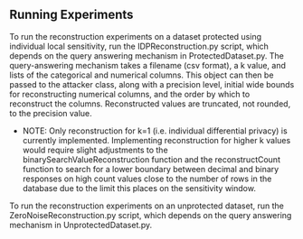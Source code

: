 ## Running Experiments
To run the reconstruction experiments on a dataset protected using individual local sensitivity, run the IDPReconstruction.py script, which depends on the query answering mechanism in ProtectedDataset.py. The query-answering mechanism takes a filename (csv format), a k value, and lists of the categorical and numerical columns. This object can then be passed to the attacker class, along with a precision level, initial wide bounds for reconstructing numerical columns, and the order by which to reconstruct the columns. Reconstructed values are truncated, not rounded, to the precision value.

- NOTE: Only reconstruction for k=1 (i.e. individual differential privacy) is currently implemented. Implementing reconstruction for higher k values would require slight adjustments to the binarySearchValueReconstruction function and the reconstructCount function to search for a lower boundary between decimal and binary responses on high count values close to the number of rows in the database due to the limit this places on the sensitivity window.

To run the reconstruction experiments on an unprotected dataset, run the ZeroNoiseReconstruction.py script, which depends on the query answering mechanism in UnprotectedDataset.py.